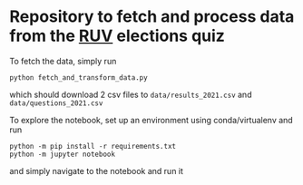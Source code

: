 # Repository to fetch and process data from the [RUV](https://www.ruv.is/x21/) elections quiz


To fetch the data, simply run
```
python fetch_and_transform_data.py
```
which should download 2 csv files to `data/results_2021.csv` and `data/questions_2021.csv`

To explore the notebook, set up an environment using conda/virtualenv and run
```
python -m pip install -r requirements.txt
python -m jupyter notebook
```

and simply navigate to the notebook and run it
